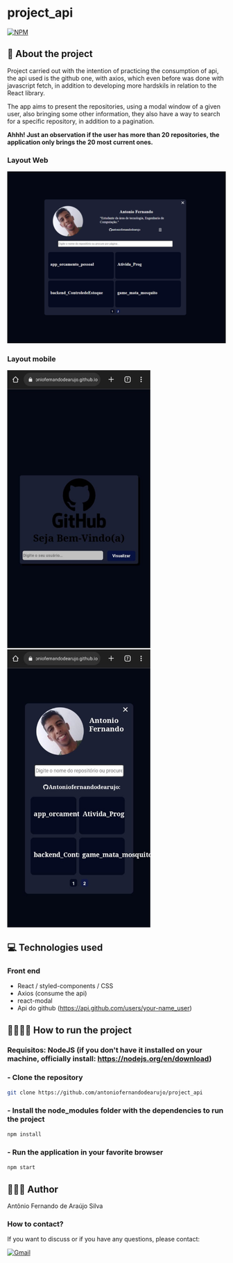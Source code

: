 # project_api
[![NPM](https://img.shields.io/npm/l/react)](https://github.com/antoniofernandodearujo/app_orcamento_pessoal/blob/main/LICENSE)

## 👀 About the project
Project carried out with the intention of practicing the consumption of api, the api used is the github one, with axios, which even before was done with javascript fetch, in addition to developing more hardskils in relation to the React library.

The app aims to present the repositories, using a modal window of a given user, also bringing some other information, they also have a way to search for a specific repository, in addition to a pagination.

**Ahhh! Just an observation if the user has more than 20 repositories, the application only brings the 20 most current ones.**

### Layout Web
![Imagem 1web](https://github.com/antoniofernandodearujo/project_api/blob/main/imgs/img1_web.png)
### Layout mobile
<div display=flex flex-direction=row>
  <img  src="https://github.com/antoniofernandodearujo/project_api/blob/main/imgs/img_mobile1.jpeg" width="330px"/>
  <img  src="https://github.com/antoniofernandodearujo/project_api/blob/main/imgs/img_mobile2.jpeg" width="330px"/>
</div>

## 💻 Technologies used
### Front end
- React / styled-components / CSS
- Axios (consume the api)
- react-modal
- Api do github (https://api.github.com/users/your-name_user)

## 👨‍💻👩‍💻 How to run the project
### Requisitos: NodeJS (if you don't have it installed on your machine, officially install: https://nodejs.org/en/download)
### - Clone the repository
```bash
git clone https://github.com/antoniofernandodearujo/project_api
```
### - Install the node_modules folder with the dependencies to run the project
```bash
npm install
```
### - Run the application in your favorite browser
```bash
npm start
```

## 🧑🏾‍💻 Author
Antônio Fernando de Araújo Silva
### How to contact?
If you want to discuss or if you have any questions, please contact:

[![Gmail](https://img.shields.io/badge/Gmail-darkred?style=for-the-badge&logo=gmail&logoColor=white)](mailto:afas@academico.ufpb.br)
